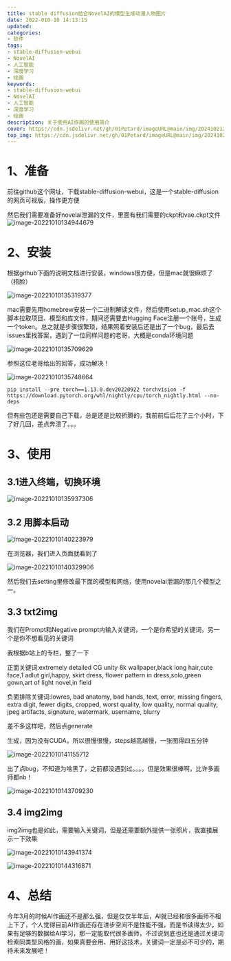 ```yaml
---
title: stable diffusion结合NovelAI的模型生成动漫人物图片
date: 2022-010-10 14:13:15
updated:
categories: 
- 软件
tags: 
- stable-diffusion-webui
- NovelAI
- 人工智能
- 深度学习
- 绘画
keywords:
- stable-diffusion-webui
- NovelAI
- 人工智能
- 深度学习
- 绘画
description: 关于使用AI作画的使用简介
cover: https://cdn.jsdelivr.net/gh/01Petard/imageURL@main/img/202410212212610.png
top_img: https://cdn.jsdelivr.net/gh/01Petard/imageURL@main/img/202410212212330.png
---
```


# 1、准备

前往github这个网址，下载stable-diffusion-webui，这是一个stable-diffusion的网页可视版，操作更方便

然后我们需要准备好novelai泄漏的文件，里面有我们需要的ckpt和vae.ckpt文件![image-20221010134944679](https://cdn.jsdelivr.net/gh/01Petard/imageURL@main/img/image-20221010134944679.png)

# 2、安装

根据github下面的说明文档进行安装，windows很方便，但是mac就很麻烦了（捂脸）

![image-20221010135319377](https://cdn.jsdelivr.net/gh/01Petard/imageURL@main/img/image-20221010135319377.png)

mac需要先用homebrew安装一个二进制解读文件，然后使用setup_mac.sh这个脚本拉取项目、模型和库文件，期间还需要去Hugging Face注册一个账号，生成一个token。总之就是步骤很繁琐，结果照着安装后还是出了一个bug，最后去issues里找答案，遇到了一位同样问题的老哥，大概是conda环境问题

![image-20221010135709629](https://cdn.jsdelivr.net/gh/01Petard/imageURL@main/img/image-20221010135709629.png)

参照这位老哥给出的回答，成功解决！

![image-20221010135748664](https://cdn.jsdelivr.net/gh/01Petard/imageURL@main/img/image-20221010135748664.png)

```shell
pip install --pre torch==1.13.0.dev20220922 torchvision -f https://download.pytorch.org/whl/nightly/cpu/torch_nightly.html --no-deps
```

但有些包还是需要自己下载，总是还是比较折腾的，我前前后后花了三个小时，下了好几回，差点奔溃了。。。

# 3、使用

## 3.1进入终端，切换环境

![image-20221010135937306](https://cdn.jsdelivr.net/gh/01Petard/imageURL@main/img/image-20221010135937306.png)

## 3.2 用脚本启动

![image-20221010140223979](https://cdn.jsdelivr.net/gh/01Petard/imageURL@main/img/image-20221010140223979.png)

在浏览器，我们进入页面就看到了

![image-20221010140329906](https://cdn.jsdelivr.net/gh/01Petard/imageURL@main/img/image-20221010140329906.png)

然后我们去setting里修改最下面的模型和网络，使用novelai泄漏的那几个模型之一。

## 3.3 txt2img

我们在Prompt和Negative prompt内输入关键词，一个是你希望的关键词，另一个是你不想看见的关键词

我根据b站上的专栏，整了一下

正面关键词:extremely detailed CG unity 8k wallpaper,black long hair,cute face,1 adlut girl,happy, skirt dress, flower pattern in dress,solo,green gown,art of light novel,in field

负面排除关键词:lowres, bad anatomy, bad hands, text, error, missing fingers, extra digit, fewer digits, cropped, worst quality, low quality, normal quality, jpeg artifacts, signature, watermark, username, blurry

差不多这样吧，然后点generate

生成，因为没有CUDA，所以很慢很慢，steps越高越慢，一张图得四五分钟

![image-20221010141155712](https://cdn.jsdelivr.net/gh/01Petard/imageURL@main/img/image-20221010141155712.png)

出了点bug，不知道为啥黑了，之前都没遇到过。。。。但是效果很棒啊，比许多画师都nb！

![image-20221010143709230](https://cdn.jsdelivr.net/gh/01Petard/imageURL@main/img/image-20221010143709230.png)

## 3.4 img2img

img2img也是如此，需要输入关键词，但是还需要额外提供一张照片，我直接展示一下效果

![image-20221010143941374](https://cdn.jsdelivr.net/gh/01Petard/imageURL@main/img/image-20221010143941374.png)

![image-20221010144316871](https://cdn.jsdelivr.net/gh/01Petard/imageURL@main/img/image-20221010144316871.png)

# 4、总结

今年3月的时候AI作画还不是那么强，但是仅仅半年后，AI就已经和很多画师不相上下了，个人觉得目前AI作画还存在进步空间不是性能不强，而是书读得太少，如果有足够的数据给AI学习，那一定能取代很多画师，不过说到底也还是通过关键词检索同类型风格的画，如果真要会用、用好这技术，关键词一定是必不可少的，期待未来发展吧！